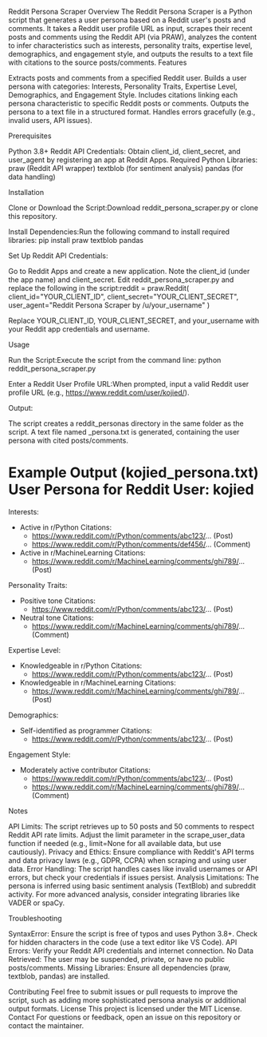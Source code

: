 Reddit Persona Scraper
Overview
The Reddit Persona Scraper is a Python script that generates a user persona based on a Reddit user's posts and comments. It takes a Reddit user profile URL as input, scrapes their recent posts and comments using the Reddit API (via PRAW), analyzes the content to infer characteristics such as interests, personality traits, expertise level, demographics, and engagement style, and outputs the results to a text file with citations to the source posts/comments.
Features

Extracts posts and comments from a specified Reddit user.
Builds a user persona with categories: Interests, Personality Traits, Expertise Level, Demographics, and Engagement Style.
Includes citations linking each persona characteristic to specific Reddit posts or comments.
Outputs the persona to a text file in a structured format.
Handles errors gracefully (e.g., invalid users, API issues).

Prerequisites

Python 3.8+
Reddit API Credentials: Obtain client_id, client_secret, and user_agent by registering an app at Reddit Apps.
Required Python Libraries:
praw (Reddit API wrapper)
textblob (for sentiment analysis)
pandas (for data handling)



Installation

Clone or Download the Script:Download reddit_persona_scraper.py or clone this repository.

Install Dependencies:Run the following command to install required libraries:
pip install praw textblob pandas


Set Up Reddit API Credentials:

Go to Reddit Apps and create a new application.
Note the client_id (under the app name) and client_secret.
Edit reddit_persona_scraper.py and replace the following in the script:reddit = praw.Reddit(
    client_id="YOUR_CLIENT_ID",
    client_secret="YOUR_CLIENT_SECRET",
    user_agent="Reddit Persona Scraper by /u/your_username"
)

Replace YOUR_CLIENT_ID, YOUR_CLIENT_SECRET, and your_username with your Reddit app credentials and username.



Usage

Run the Script:Execute the script from the command line:
python reddit_persona_scraper.py


Enter a Reddit User Profile URL:When prompted, input a valid Reddit user profile URL (e.g., https://www.reddit.com/user/kojied/).

Output:

The script creates a reddit_personas directory in the same folder as the script.
A text file named <username>_persona.txt is generated, containing the user persona with cited posts/comments.



Example Output (kojied_persona.txt)
User Persona for Reddit User: kojied
==================================================

Interests:
- Active in r/Python
  Citations:
    - https://www.reddit.com/r/Python/comments/abc123/... (Post)
    - https://www.reddit.com/r/Python/comments/def456/... (Comment)
- Active in r/MachineLearning
  Citations:
    - https://www.reddit.com/r/MachineLearning/comments/ghi789/... (Post)

Personality Traits:
- Positive tone
  Citations:
    - https://www.reddit.com/r/Python/comments/abc123/... (Post)
- Neutral tone
  Citations:
    - https://www.reddit.com/r/MachineLearning/comments/ghi789/... (Comment)

Expertise Level:
- Knowledgeable in r/Python
  Citations:
    - https://www.reddit.com/r/Python/comments/abc123/... (Post)
- Knowledgeable in r/MachineLearning
  Citations:
    - https://www.reddit.com/r/MachineLearning/comments/ghi789/... (Post)

Demographics:
- Self-identified as programmer
  Citations:
    - https://www.reddit.com/r/Python/comments/abc123/... (Post)

Engagement Style:
- Moderately active contributor
  Citations:
    - https://www.reddit.com/r/Python/comments/abc123/... (Post)
    - https://www.reddit.com/r/MachineLearning/comments/ghi789/... (Comment)

Notes

API Limits: The script retrieves up to 50 posts and 50 comments to respect Reddit API rate limits. Adjust the limit parameter in the scrape_user_data function if needed (e.g., limit=None for all available data, but use cautiously).
Privacy and Ethics: Ensure compliance with Reddit's API terms and data privacy laws (e.g., GDPR, CCPA) when scraping and using user data.
Error Handling: The script handles cases like invalid usernames or API errors, but check your credentials if issues persist.
Analysis Limitations: The persona is inferred using basic sentiment analysis (TextBlob) and subreddit activity. For more advanced analysis, consider integrating libraries like VADER or spaCy.

Troubleshooting

SyntaxError: Ensure the script is free of typos and uses Python 3.8+. Check for hidden characters in the code (use a text editor like VS Code).
API Errors: Verify your Reddit API credentials and internet connection.
No Data Retrieved: The user may be suspended, private, or have no public posts/comments.
Missing Libraries: Ensure all dependencies (praw, textblob, pandas) are installed.

Contributing
Feel free to submit issues or pull requests to improve the script, such as adding more sophisticated persona analysis or additional output formats.
License
This project is licensed under the MIT License.
Contact
For questions or feedback, open an issue on this repository or contact the maintainer.
